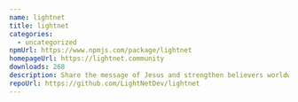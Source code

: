 ```yaml
---
name: lightnet
title: lightnet
categories:
  - uncategorized
npmUrl: https://www.npmjs.com/package/lightnet
homepageUrl: https://lightnet.community
downloads: 268
description: Share the message of Jesus and strengthen believers worldwide.
repoUrl: https://github.com/LightNetDev/lightnet
---
```

